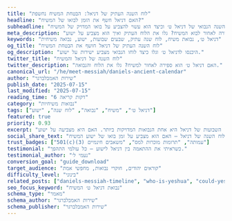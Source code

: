 ```yaml
---
title: "לוח השנה העתיק של דניאל: הבטחת המשיח נחשפת"
headline: "האם דניאל חשף את הזמן לבואו של המשיח?"
subheadline: "גלו את לוח השנה הנבואי של דניאל ט׳ וכיצד הוא עשוי להצביע על בואו המדויק של המשיח"
meta_description: "האם דניאל ט׳ כולל ספירה לאחור לבוא המשיח? גלו את הלוח העתיק ואיך הוא מצביע על ישוע."
keywords: "דניאל ט׳, נבואת משיח, לוח שנה עתיק, שבעים שבועות, ישוע, נבואה משיחית"
og_title: "לוח השנה העתיק של דניאל חושף את הבטחת המשיח"
og_description: "היכנסו לדניאל ט׳ וגלו כיצד לוחו הנבואי מצביע ישירות על ישוע."
twitter_title: "לוח השנה של דניאל והמשיח"
twitter_description: "האם דניאל ט׳ הוא ספירה לאחור למשיח? גלו את הלוח והנבואה."
canonical_url: "/he/meet-messiah/daniels-ancient-calendar"
author: "שירות האמבלברגר"
publish_date: "2025-07-15"
last_modified: "2025-07-15"
reading_time: "6 דקות קריאה"
category: "נבואות משיחיות"
tags: ["דניאל ט׳", "משיח", "נבואה", "לוח שנה", "ישוע"]
featured: true
priority: 0.93
excerpt: "נבואת שבעים השבועות של דניאל היא אחת הנבואות המדויקות ביותר. האם היא מצביעה על ישוע?"
social_share_text: "גלו את לוח השנה של דניאל — האם הוא מצביע על זמן בואו של ישוע המשיח?"
trust_badges: ["501(c)(3) עמותה", "תרומות מוכרות למס", "משאבים חינמיים"]
testimonial: "כשראיתי את ההתאמה בין דניאל לישוע — כל עולמי התהפך."
testimonial_author: "נעמי ל׳"
conversion_goal: "guide_download"
target_audience: "קוראים יהודים, חוקרי נבואות, מחפשי אמת"
difficulty_level: "בינוני"
related_posts: ["daniels-messiah-timeline", "who-is-yeshua", "could-yeshua-be-the-messiah"]
seo_focus_keyword: "נבואת דניאל ט׳ המשיח"
schema_type: "מאמר"
schema_author: "שירות האמבלברגר"
schema_publisher: "שירות האמבלברגר"
---
```


